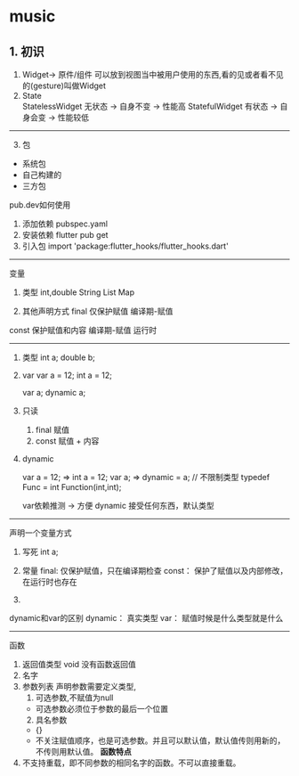 # music

## 1. 初识
1. Widget-> 原件/组件
可以放到视图当中被用户使用的东西,看的见或者看不见的(gesture)叫做Widget
2. State   
StatelessWidget 无状态 -> 自身不变 -> 性能高 
StatefulWidget 有状态 -> 自身会变 -> 性能较低
   
-----------------------------------------------------------------
3. 包
- 系统包
- 自己构建的
- 三方包

pub.dev如何使用
1. 添加依赖
   pubspec.yaml
2. 安装依赖
   flutter pub get
3. 引入包
   import 'package:flutter_hooks/flutter_hooks.dart'

-----------------------------------------------------------------
变量
1. 类型
int,double
String
List
Map

2. 其他声明方式
final 仅保护赋值
   编译期-赋值

const 保护赋值和内容
   编译期-赋值
   运行时

-----------------------------------------------------------------

1. 类型
   int a;
   double b;
2. var 
   var a = 12;
   int a = 12;

   var a;
   dynamic a;
3. 只读
   1. final 赋值
   2. const 赋值 + 内容
4. dynamic
   
   var a = 12; => int a = 12;
   var a; => dynamic = a; // 不限制类型
   typedef Func = int Function(int,int);

   var依赖推测 -> 方便
   dynamic 接受任何东西，默认类型


-----------------------------------------------------------------
声明一个变量方式
1. 写死
int a;

2. 常量
final: 仅保护赋值，只在编译期检查
const： 保护了赋值以及内部修改，在运行时也存在  
3. 
dynamic和var的区别
dynamic： 真实类型
var： 赋值时候是什么类型就是什么

-----------------------------------------------------------------
函数
1. 返回值类型 
void 没有函数返回值
2. 名字
3. 参数列表
声明参数需要定义类型,
   1. 可选参数,不赋值为null 
   - 可选参数必须位于参数的最后一个位置
   2. 具名参数
   - {}
   - 不关注赋值顺序，也是可选参数。并且可以默认值，默认值传则用新的，不传则用默认值。
**函数特点**
1. 不支持重载，即不同参数的相同名字的函数。不可以直接重载。